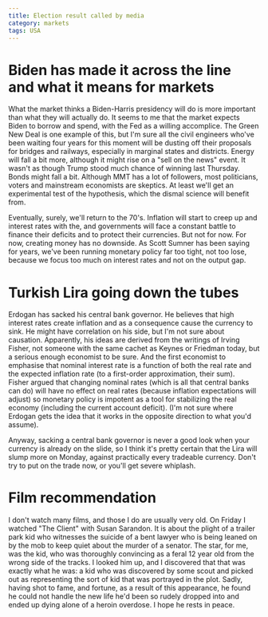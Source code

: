 ```yaml
---
title: Election result called by media
category: markets
tags: USA
---
```



# Biden has made it across the line and what it means for markets

What the market thinks a Biden-Harris presidency will do is more important than what they will actually do.
It seems to me that the market expects Biden to borrow and spend, with the Fed as a willing accomplice.
The Green New Deal is one example of this, but I'm sure all the civil engineers who've been waiting four years for this moment will be dusting off their proposals for bridges and railways, especially in marginal states and districts.
Energy will fall a bit more, although it might rise on a "sell on the news" event. It wasn't as though Trump stood much chance of winning last Thursday.
Bonds might fall a bit. 
Although MMT has a lot of followers, most politicians, voters and mainstream economists are skeptics. 
At least we'll get an experimental test of the hypothesis, which the dismal science will benefit from.

Eventually, surely, we'll return to the 70's. Inflation will start to creep up and interest rates with the, and governments will face a constant battle to finance their deficits and to protect their currencies.
But not for now. For now, creating money has no downside. 
As Scott Sumner has been saying for years, we've been running monetary policy far too tight, not too lose, because we focus too much on interest rates and not on the output gap.

# Turkish Lira going down the tubes

Erdogan has sacked his central bank governor. He believes that high interest rates create inflation and as a consequence cause the currency to sink.
He might have correlation on his side, but I'm not sure about causation. Apparently, his ideas are derived from the writings of Irving Fisher, not someone with the same cachet as Keynes or Friedman today, but a serious enough economist to be sure.
And the first economist to emphasise that nominal interest rate is a function of both the real rate and the expected inflation rate (to a first-order approximation, their sum).  
Fisher argued that changing nominal rates (which is all that central banks can do) will have no effect on real rates (because inflation expectations will adjust) so monetary policy is impotent as a tool for stabilizing the real economy (including the current account deficit).
(I'm not sure where Erdogan gets the idea that it works in the opposite direction to what you'd assume).

Anyway, sacking a central bank governor is never a good look when your currency is already on the slide, so I think it's pretty certain that the Lira will slump more on Monday, against practically every tradeable currency. Don't try to put on the trade now, or you'll get severe whiplash. 

# Film recommendation

I don't watch many films, and those I do are usually very old. 
On Friday I watched "The Client" with Susan Sarandon. 
It is about the plight of a trailer park kid who witnesses the suicide of a bent lawyer who is being leaned on by the mob to keep quiet about the murder of a senator. 
The star, for me, was the kid, who was thoroughly convincing as a feral 12 year old from the wrong side of the tracks.
I looked him up, and I discovered that that was exactly what he was: a kid who was discovered by some scout and picked out as representing the sort of kid that was portrayed in the plot. 
Sadly, having shot to fame, and fortune, as a result of this appearance, he found he could not handle the new life he'd been so rudely dropped into and ended up dying alone of a heroin overdose.
I hope he rests in peace.



